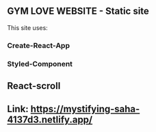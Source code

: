 ## GYM LOVE WEBSITE - Static site

This site uses:

### Create-React-App

### Styled-Component

## React-scroll

## Link: https://mystifying-saha-4137d3.netlify.app/
